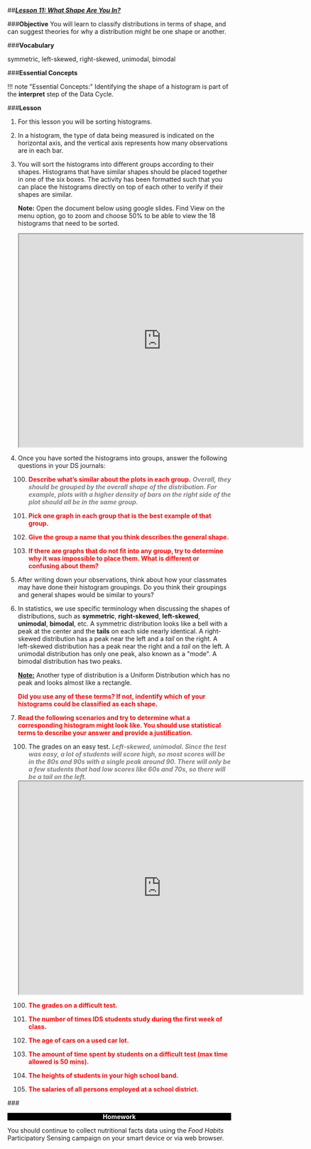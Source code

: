 ##***<u>Lesson 11: What Shape Are You In?</u>***
 
###**Objective**
You will learn to classify distributions in terms of shape, and can suggest theories for why a
distribution might be one shape or another.

###**Vocabulary**

symmetric, left-skewed, right-skewed, unimodal, bimodal

###**Essential Concepts**

!!! note "Essential Concepts:"
    Identifying the shape of a histogram is part of the **interpret** step of the Data Cycle.

###**Lesson**

1. For this lesson you will be sorting histograms.

2. In a histogram, the type of data being measured is indicated on the horizontal axis, and the
vertical axis represents how many observations are in each bar.

3. You will sort the histograms into different groups according to their shapes.
Histograms that have similar shapes should be placed together in one of the six boxes. The activity has been formatted such that you can place the histograms directly on top of each other to verify if their shapes are similar.

    **Note:** Open the document below using google slides. Find View on the menu option, go to zoom and choose 50% to be able to view the 18 histograms that need to be sorted. 

    <iframe src="https://drive.google.com/file/d/1S-ZWu003iZ_LmeMWMtlMEys0KRPm14CA/preview" width="640" height="480"></iframe>

4. Once you have sorted the histograms into groups, answer the following questions in your DS journals:

    100. <strong style="color: red;"> Describe what’s similar about the plots in each group.</strong> <span style="color:grey">***Overall, they should be
    grouped by the overall shape of the distribution. For example, plots with a higher
    density of bars on the right side of the plot should all be in the same group.***</span>

    100. <strong style="color: red;"> Pick one graph in each group that is the best example of that group. </strong>

    100. <strong style="color: red;"> Give the group a name that you think describes the general shape. </strong>

    100. <strong style="color: red;"> If there are graphs that do not fit into any group, try to determine why it was impossible to
    place them. What is different or confusing about them? </strong>

5. After writing down your observations, think about how your classmates may have done their histogram groupings. Do you think their groupings and general shapes would be similar to yours?

6. In statistics, we use specific terminology when discussing the shapes of distributions, such as
**symmetric**, **right-skewed**, **left-skewed**, **unimodal**, **bimodal**, etc. A symmetric distribution looks like a bell with a peak at the center and the **tails** on each side nearly identical. A right-skewed distribution has a peak near the left and a *tail* on the right. A left-skewed distribution has a peak near the right and a *tail* on the left. A unimodal distribution has only one peak, also known as a "mode". A bimodal distribution has two peaks. 

    **<u>Note:</u>** Another type of distribution is a Uniform Distribution which has no peak and looks almost like a rectangle.

    <strong style="color: red;"> Did you use any of these terms? If not, indentify which of your histograms could be classified as
    each shape. </strong>

7. <strong style="color: red;">Read the following scenarios and try to determine what a corresponding
histogram might look like. You should use statistical terms to describe your answer and provide a justification.</strong>

    100. The grades on an easy test. <span style="color:grey">***Left-skewed, unimodal. Since the test was easy, a lot of students will score high, so most scores will be in the 80s and 90s with a single peak around 90. There will only be a few students that had low scores like 60s and 70s, so there will be a tail on the left.***</span>

    <iframe src="https://drive.google.com/file/d/1wdU33qW_ZyBd3KV_PaeW09fesNHbc5QR/preview" width="640" height="480"></iframe>

    100. <strong style="color: red;">The grades on a difficult test.</strong>

    100. <strong style="color: red;">The number of times IDS students study during the first week of class.</strong>

    100. <strong style="color: red;">The age of cars on a used car lot.</strong>

    100. <strong style="color: red;">The amount of time spent by students on a difficult test (max time allowed is 50 mins).</strong>

    100. <strong style="color: red;">The heights of students in your high school band.</strong>

    100. <strong style="color: red;">The salaries of all persons employed at a school district.</strong>


###<p style="background: black; color: white; text-align: center;">**Homework**</p>
You should continue to collect nutritional facts data using the *Food Habits* Participatory Sensing
campaign on your smart device or via web browser.